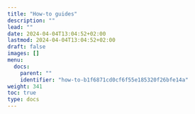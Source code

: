 ```yaml
---
title: "How-to guides"
description: ""
lead: ""
date: 2024-04-04T13:04:52+02:00
lastmod: 2024-04-04T13:04:52+02:00
draft: false
images: []
menu:
  docs:
    parent: ""
    identifier: "how-to-b1f6871cd0cf6f55e185320f26bfe14a"
weight: 341
toc: true
type: docs
---
```

